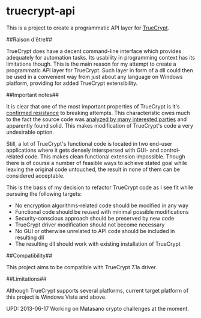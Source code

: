 truecrypt-api
=============

This is a project to create a programmatic API layer for [TrueCrypt](http://www.truecrypt.org/ "www.truecrypt.org").

##Raison d'être##

TrueCrypt does have a decent command-line interface which provides adequately for automation tasks. Its usability in programming context has its limitations though. This is the main reason for my attempt to create a programmatic API layer for TrueCrypt. Such layer in form of a dll could then be used in a convenient way from just about any language on Windows platform, providing for added TrueCrypt extensibility.

##Important notes##

It is clear that one of the most important properties of TrueCrypt is it's [confirmed resistance](http://www.webcitation.org/query?url=g1.globo.com/English/noticia/2010/06/not-even-fbi-can-de-crypt-files-daniel-dantas.html "Even the FBI was not able to decrypt a TrueCrypt volume after a year of trying") to breaking attempts. This characteristic owes much to the fact the source code was [analyzed by many interested parties](http://www.truecrypt.org/faq "TrueCrypt is open-source, but has anybody actually reviewed the source code?") and apparently found solid. This makes modification of TrueCrypt's code a very undesirable option. 

Still, a lot of TrueCrypt's functional code is located in two end-user applications where it gets densely interspersed with GUI- and control-related code. This makes clean functional extension impossible. Though there is of course a number of feasible ways to achieve stated goal while leaving the original code untouched, the result in none of them can be considered acceptable.

This is the basis of my decision to refactor TrueCrypt code as I see fit while pursuing the following targets:

- No encryption algorithms-related code should be modified in any way
- Functional code should be reused with minimal possible modifications
- Security-conscious approach should be preserved by new code
- TrueCrypt driver modification should not become necessary
- No GUI or otherwise unrelated to API code should be included in resulting dll
- The resulting dll should work with existing installation of TrueCrypt

##Compatibility##

This project aims to be compatible with TrueCrypt 7.1a driver. 

##Limitations##

Although TrueCrypt supports several platforms, current target platform of this project is Windows Vista and above.

UPD: 2013-06-17 Working on Matasano crypto challenges at the moment.